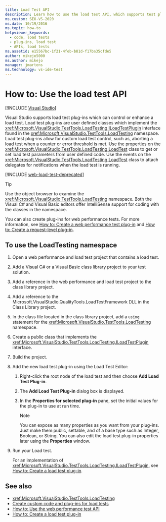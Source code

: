 ```yaml
---
title: Load Test API
description: Learn how to use the load test API, which supports test plug-ins, which can control or enhance a load test.
ms.custom: SEO-VS-2020
ms.date: 10/19/2016
ms.topic: how-to
helpviewer_keywords: 
  - code, load tests
  - plug-ins, load test
  - APIs, load tests
ms.assetid: e15567bc-1f21-4feb-b81d-f17ba35cfde5
author: mikejo5000
ms.author: mikejo
manager: jmartens
ms.technology: vs-ide-test
---
```

# How to: Use the load test API

 [!INCLUDE [Visual Studio](~/includes/applies-to-version/vs-windows-only.md)]

Visual Studio supports load test plug-ins which can control or enhance a load test. Load test plug-ins are user defined classes which implement the <xref:Microsoft.VisualStudio.TestTools.LoadTesting.ILoadTestPlugin> interface found in the <xref:Microsoft.VisualStudio.TestTools.LoadTesting> namespace. Load test plug-ins allow for custom load test control, such as, aborting a load test when a counter or error threshold is met. Use the properties on the <xref:Microsoft.VisualStudio.TestTools.LoadTesting.LoadTest> class to get or set load test parameters from user defined code. Use the events on the <xref:Microsoft.VisualStudio.TestTools.LoadTesting.LoadTest> class to attach delegates for notifications when the load test is running.

[!INCLUDE [web-load-test-deprecated](includes/web-load-test-deprecated.md)]

> [!TIP]
> Use the object browser to examine the <xref:Microsoft.VisualStudio.TestTools.LoadTesting> namespace. Both the Visual C# and Visual Basic editors offer IntelliSense support for coding with the classes in the namespace.

You can also create plug-ins for web performance tests. For more information, see [How to: Create a web performance test plug-in](../test/how-to-create-a-web-performance-test-plug-in.md) and [How to: Create a request-level plug-in](../test/how-to-create-a-request-level-plug-in.md).

## To use the LoadTesting namespace

1. Open a web performance and load test project that contains a load test.

2. Add a Visual C# or a Visual Basic class library project to your test solution.

3. Add a reference in the web performance and load test project to the class library project.

4. Add a reference to the Microsoft.VisualStudio.QualityTools.LoadTestFramework DLL in the Class Library project.

5. In the class file located in the class library project, add a `using` statement for the <xref:Microsoft.VisualStudio.TestTools.LoadTesting> namespace.

6. Create a public class that implements the <xref:Microsoft.VisualStudio.TestTools.LoadTesting.ILoadTestPlugin> interface.

7. Build the project.

8. Add the new load test plug-in using the Load Test Editor:

    1. Right-click the root node of the load test and then choose **Add Load Test Plug-in**.

    2. The **Add Load Test Plug-in** dialog box is displayed.

    3. In the **Properties for selected plug-in** pane, set the initial values for the plug-in to use at run time.

        > [!NOTE]
        > You can expose as many properties as you want from your plug-ins. Just make them public, settable, and of a base type such as Integer, Boolean, or String. You can also edit the load test plug-in properties later using the **Properties** window.

9. Run your Load test.

     For an implementation of <xref:Microsoft.VisualStudio.TestTools.LoadTesting.ILoadTestPlugin>, see [How to: Create a load test plug-in](../test/how-to-create-a-load-test-plug-in.md).

## See also

- <xref:Microsoft.VisualStudio.TestTools.LoadTesting>
- [Create custom code and plug-ins for load tests](../test/create-custom-code-and-plug-ins-for-load-tests.md)
- [How to: Use the web performance test API](../test/how-to-use-the-web-performance-test-api.md)
- [How to: Create a load test plug-in](../test/how-to-create-a-load-test-plug-in.md)

